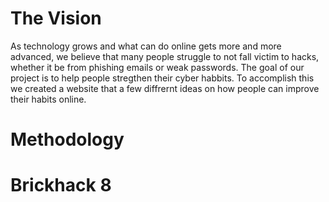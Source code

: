 # The Vision
As technology grows and what can do online gets more and more advanced, we believe that many people struggle to not fall victim to hacks, whether it be from phishing emails or weak passwords. The goal of our project is to help people stregthen their cyber habbits. To accomplish this we created a website that a few diffrernt ideas on how people can improve their habits online. 

# Methodology




# Brickhack 8
